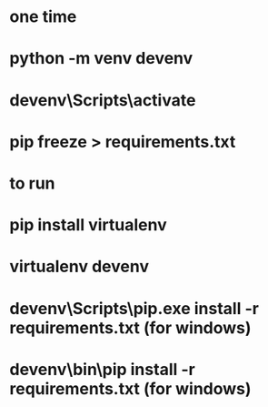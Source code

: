 # one time

# python -m venv devenv
# devenv\Scripts\activate
# pip freeze > requirements.txt


# to run
# pip install virtualenv
# virtualenv devenv
# devenv\Scripts\pip.exe install -r requirements.txt  (for windows)
# devenv\bin\pip install -r requirements.txt  (for windows)
